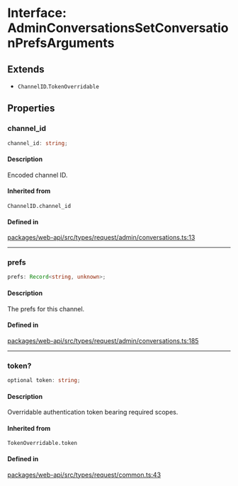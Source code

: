 # Interface: AdminConversationsSetConversationPrefsArguments

## Extends

- `ChannelID`.`TokenOverridable`

## Properties

### channel\_id

```ts
channel_id: string;
```

#### Description

Encoded channel ID.

#### Inherited from

`ChannelID.channel_id`

#### Defined in

[packages/web-api/src/types/request/admin/conversations.ts:13](https://github.com/slackapi/node-slack-sdk/blob/main/packages/web-api/src/types/request/admin/conversations.ts#L13)

***

### prefs

```ts
prefs: Record<string, unknown>;
```

#### Description

The prefs for this channel.

#### Defined in

[packages/web-api/src/types/request/admin/conversations.ts:185](https://github.com/slackapi/node-slack-sdk/blob/main/packages/web-api/src/types/request/admin/conversations.ts#L185)

***

### token?

```ts
optional token: string;
```

#### Description

Overridable authentication token bearing required scopes.

#### Inherited from

`TokenOverridable.token`

#### Defined in

[packages/web-api/src/types/request/common.ts:43](https://github.com/slackapi/node-slack-sdk/blob/main/packages/web-api/src/types/request/common.ts#L43)
